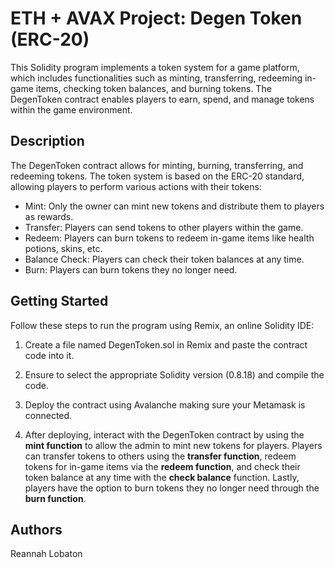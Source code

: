 # ETH + AVAX Project: Degen Token (ERC-20)

This Solidity program implements a token system for a game platform, which includes functionalities such as minting, transferring, redeeming in-game items, checking token balances, and burning tokens. The DegenToken contract enables players to earn, spend, and manage tokens within the game environment.


## Description

The DegenToken contract allows for minting, burning, transferring, and redeeming tokens. The token system is based on the ERC-20 standard, allowing players to perform various actions with their tokens:
- Mint: Only the owner can mint new tokens and distribute them to players as rewards.
- Transfer: Players can send tokens to other players within the game.
- Redeem: Players can burn tokens to redeem in-game items like health potions, skins, etc.
- Balance Check: Players can check their token balances at any time.
- Burn: Players can burn tokens they no longer need.

## Getting Started

Follow these steps to run the program using Remix, an online Solidity IDE:

1. Create a file named DegenToken.sol in Remix and paste the contract code into it.

2. Ensure to select the appropriate Solidity version (0.8.18) and compile the code.

3. Deploy the contract using Avalanche making sure your Metamask is connected.
   
4. After deploying, interact with the DegenToken contract by using the **mint function** to allow the admin to mint new tokens for players. Players can transfer tokens to others using the **transfer function**, redeem tokens for in-game items via the **redeem function**, and check their token balance at any time with the **check balance** function. Lastly, players have the option to burn tokens they no longer need through the **burn function**.

## Authors

Reannah Lobaton
